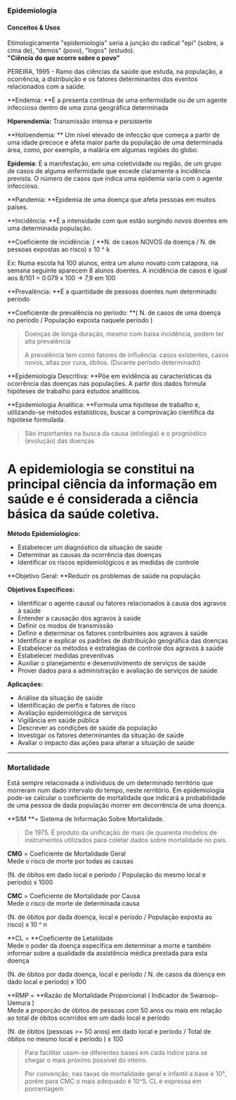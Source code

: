 ### Epidemiologia

#### Conceitos & Usos

Etimologicamente "epidemiologia" seria a junção do radical "epi" \(sobre, a cima de\), "demos" \(povo\), "logos" \(estudo\).  
**"Ciência do que ocorre sobre o povo"**

PEREIRA, 1995 - Ramo das ciências da saúde que estuda, na população, a ocorrência, a distribuição e os fatores determinantes dos eventos relacionados com a saúde.

**Endemia: **É a presenta contínua de uma enfermidade ou de um agente infeccioso dentro de uma zona geográfica determinada

**Hiperendemia:** Transmissão intensa e persistente

**Holoendemia: ** Um nível elevado de infecção que começa a partir de uma idade precoce e afeta maior parte da população de uma determinada área, como, por exemplo, a malária em algumas regiões do globo.

**Epidemia**: É a manifestação, em uma coletividade ou região, de um grupo de casos de alguma enfermidade que excede claramente a incidência prevista. O número de casos que indica uma epidemia varia com o agente infeccioso.

**Pandemia: **Epidemia de uma doença que afeta pessoas em muitos países.

**Incidência: **É a intensidade com que  estão surgindo novos doentes em uma determinada população.

**Coeficiente de incidência: \( **N. de casos NOVOS da doença / N. de pessoas expostas ao risco\) x 10 ^ k

Ex: Numa escola há 100 alunos, entra um aluno novato com catapora, na semana seguinte aparecem 8 alunos doentes. A incidência de casos é igual aos 8/101 = 0.079 x 100  -&gt;  7,9 em 100

**Prevalência: **É a quantidade de pessoas doentes num determinado período

**Coeficiente de prevalência no período: **\( N. de casos de uma doença no período / População exposta naquele período \)

> Doenças de longa duração, mesmo com baixa incidência, podem ter alta prevalência
>
> A prevalência tem como fatores de influência: casos existentes, casos novos, altas por cura, óbitos.  \(Durante período determinado\)

**Epidemiologia Descritiva: **Põe em evidência as características da ocorrência das doenças nas populações. A partir dos dados formula hipóteses de trabalho para estudos analíticos.

**Epidemiologia Analítica: **Formula uma hipótese de trabalho e, utilizando-se métodos estatísticos, buscar a comprovação científica da hipótese formulada.

> São importantes na busca da causa \(etiologia\) e o prognóstico \(evolução\) das doenças

# A epidemiologia se constitui na principal ciência da informação em saúde e é considerada a ciência básica da  saúde coletiva.

**Método Epidemiológico:**

* Estabelecer um diagnóstico da situação de saúde
* Determinar as causas da ocorrência das doenças
* Identificar os riscos epidemiológicos e as medidas de controle

**Objetivo Geral: **Reduzir os problemas de saúde na população

**Objetivos Específicos:**

* Identificar o agente causal ou fatores relacionados à causa dos agravos à saúde
* Entender a causação dos agravos à saúde
* Definir os modos de transmissão
* Definir e determinar os fatores contribuintes aos agravos à saúde
* Identificar e explicar os padrões de distribuição geográfica das doenças
* Estabelecer os métodos e estratégias de controle dos agravos à saúde
* Estabelecer medidas preventivas
* Auxiliar o planejamento e desenvolvimento de serviços de saúde
* Prover dados para a administração e avaliação de serviços de saúde

**Aplicações:**

* Análise da situação de saúde
* Identificação de perfis e fatores de risco
* Avaliação epidemiológica de serviços
* Vigilância em saúde pública
* Descrever as condições de saúde da população
* Investigar os fatores determinantes da situação de saúde
* Avaliar o impacto das ações para alterar a situação de saúde

---

### Mortalidade

Está sempre relacionada a indivíduos de um determinado território que morreram num dado intervalo do tempo, neste rerritório. Em epidemiologia pode-se calcular o coeficiente de mortalidade que indicará a probabilidade de uma pessoa de dada população morrer em decorrência de uma doença.

**SIM **= Sistema de Informação Sobre Mortalidade.

> De 1975. É produto da unificação de mais de quarenta modelos de instrumentos utilizados para coletar dados sobre mortalidade no país.

**CMG** = Coeficiente de Mortalidade Geral  
Mede o risco de morte por todas as causas

\(N. de óbitos em dado local e período / População do mesmo local e período\) x 1000

**CMC** = Coeficiente de Mortalidade por Causa  
Mede o risco de morte de determinada causa

\(N. de óbitos por dada doença, local e período / População exposta ao risco\) x 10 ^ n

**CL = **Coeficiente de Letalidade  
Mede o poder da doença específica em determinar a morte e também informar sobre a qualidade da assistência médica prestada para esta doença

\(N. de óbitos por dada doença, local e período / N. de casos da doença em dado local e período\) x 100

**RMP = **Razão de Mortalidade Proporcional \( Indicador de Swaroop-Uemura \)  
Mede a proporção de óbitos de pessoas com 50 anos ou mais em relação ao total de óbitos ocorridos em um dado local e período

\(N. de óbitos \(pessoas &gt;= 50 anos\) em dado local e período / Total de óbitos no mesmo local e período  \) x 100



> Para facilitar usam-se diferentes bases em cada índice para se chegar o mais próximo possível do inteiro.  
>   
> Por convenção, nas taxas de mortalidade geral e infantil a base é 10³, porém para CMC o mais adequado é 10^5. CL é expressa em porcentagem



